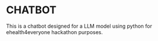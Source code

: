 # CHATBOT
This is a chatbot designed for a LLM model using python for ehealth4everyone hackathon purposes.
